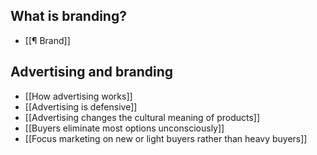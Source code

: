 ## What is branding?

- [[¶ Brand]]

## Advertising and branding

- [[How advertising works]]
- [[Advertising is defensive]]
- [[Advertising changes the cultural meaning of products]]
- [[Buyers eliminate most options unconsciously]]
- [[Focus marketing on new or light buyers rather than heavy buyers]]



